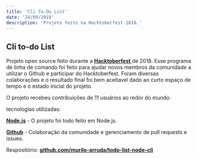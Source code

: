 ```yaml
---
title: 'Cli To-Do List'
date: '24/09/2019'
description: 'Projeto feito na Hacktoberfest 2018.'
---
```


## Cli to-do List

Projeto open source feito durante a <a target="_blank" rel="noopener noreferrer" href="https://hacktoberfest.digitalocean.com">**Hacktoberfest** </a> de 2018.
Esse programa de linha de comando foi feito para ajudar novos membros da comunidade a utilizar o Github
e participar do Hacktoberfest. Foram diversas colaborações e o resultado final foi bem aceitavel
dado ao curto espaço de tempo e o estado inicial do projeto.

O projeto recebeu contribuições de 11 usuários ao redor do mundo.

tecnologias utilizadas:

<a target="_blank" rel="noopener noreferrer" href="https://nodejs.org/ ">**Node.js**</a> - O projeto foi todo feito em Node.js.

<a target="_blank" rel="noopener noreferrer" href="https://github.com/ ">**Github**</a> - Colaboração da comunidade e gerenciamento de pull requests e issues.

Respositório: <a target="_blank" rel="noopener noreferrer" href="https://github.com/murilo-arruda/todo-list-node-cli ">**github.com/murilo-arruda/todo-list-node-cli**</a>
